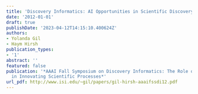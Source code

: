 ```yaml
---
title: 'Discovery Informatics: AI Opportunities in Scientific Discovery'
date: '2012-01-01'
draft: true
publishDate: '2023-04-12T14:15:10.400624Z'
authors:
- Yolanda Gil
- Haym Hirsh
publication_types:
- '1'
abstract: ''
featured: false
publication: '*AAAI Fall Symposium on Discovery Informatics: The Role of AI Research
  in Innovating Scientific Processes*'
url_pdf: http://www.isi.edu/~gil/papers/gil-hirsh-aaaifssdi12.pdf
---
```


